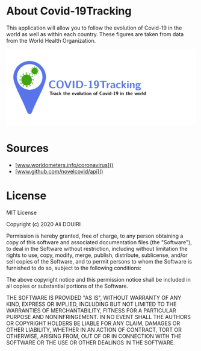 # About Covid-19Tracking

This application will allow you to follow the evolution of Covid-19 in the world as well as within each country. These figures are taken from data from the World Health Organization.

![](media/screen_covid19.png)

# Sources

- [www.worldometers.info/coronavirus]()
- [www.github.com/novelcovid/api]()

# License

MIT License

Copyright (c) 2020 Ali DOUIRI

Permission is hereby granted, free of charge, to any person obtaining a copy
of this software and associated documentation files (the "Software"), to deal
in the Software without restriction, including without limitation the rights
to use, copy, modify, merge, publish, distribute, sublicense, and/or sell
copies of the Software, and to permit persons to whom the Software is
furnished to do so, subject to the following conditions:

The above copyright notice and this permission notice shall be included in all
copies or substantial portions of the Software.

THE SOFTWARE IS PROVIDED "AS IS", WITHOUT WARRANTY OF ANY KIND, EXPRESS OR
IMPLIED, INCLUDING BUT NOT LIMITED TO THE WARRANTIES OF MERCHANTABILITY,
FITNESS FOR A PARTICULAR PURPOSE AND NONINFRINGEMENT. IN NO EVENT SHALL THE
AUTHORS OR COPYRIGHT HOLDERS BE LIABLE FOR ANY CLAIM, DAMAGES OR OTHER
LIABILITY, WHETHER IN AN ACTION OF CONTRACT, TORT OR OTHERWISE, ARISING FROM,
OUT OF OR IN CONNECTION WITH THE SOFTWARE OR THE USE OR OTHER DEALINGS IN THE
SOFTWARE.
